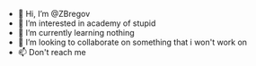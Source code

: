 - 👋 Hi, I’m @ZBregov
- 👀 I’m interested in academy of stupid
- 🌱 I’m currently learning nothing
- 💞️ I’m looking to collaborate on something that i won't work on
- 📫 Don't reach me 

<!---
ZBregov/ZBregov is a ✨ special ✨ repository because its `README.md` (this file) appears on your GitHub profile.
You can click the Preview link to take a look at your changes.
--->
